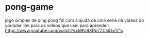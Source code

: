 # pong-game
jogo simples de ping pong
fiz com a ajuda de uma serie de videos do youtube
link para os videos que usei para aprender: https://www.youtube.com/watch?v=MPJ8XRpZZCk&t=171s
